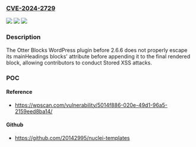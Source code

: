 ### [CVE-2024-2729](https://cve.mitre.org/cgi-bin/cvename.cgi?name=CVE-2024-2729)
![](https://img.shields.io/static/v1?label=Product&message=Otter%20Blocks%20&color=blue)
![](https://img.shields.io/static/v1?label=Version&message=0%3C%202.6.6%20&color=brighgreen)
![](https://img.shields.io/static/v1?label=Vulnerability&message=CWE-79%20Cross-Site%20Scripting%20(XSS)&color=brighgreen)

### Description

The Otter Blocks  WordPress plugin before 2.6.6 does not properly escape its mainHeadings blocks' attribute before appending it to the final rendered block, allowing contributors to conduct Stored XSS attacks.

### POC

#### Reference
- https://wpscan.com/vulnerability/5014f886-020e-49d1-96a5-2159eed8ba14/

#### Github
- https://github.com/20142995/nuclei-templates

